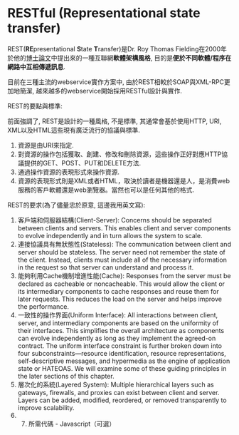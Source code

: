 # RESTful \(Representational state transfer\)

REST\(**RE**presentational **S**tate **T**ransfer\)是Dr. Roy Thomas Fielding在2000年於他的[博士論文](https://www.ics.uci.edu/~fielding/pubs/dissertation/top.htm)中提出來的一種互聯網**軟體架構風格**, 目的是**便於不同軟體/程序在網路中互相傳遞訊息**.

目前在三種主流的webservice實作方案中, 由於REST相較於SOAP與XML-RPC更加地簡潔, 越來越多的webservice開始採用RESTful設計與實作.

REST的要點與標準:

前面強調了, REST是設計的一種風格, 不是標準, 其通常會基於使用HTTP, URI, XML以及HTML這些現有廣泛流行的協議與標準.

1. 資源是由URI來指定.
2. 對資源的操作包括獲取、創建、修改和刪除資源，這些操作正好對應HTTP協議提供的GET、POST、PUT和DELETE方法.
3. 通過操作資源的表現形式來操作資源.
4. 資源的表現形式則是XML或者HTML，取決於讀者是機器還是人，是消費web服務的客戶軟體還是web瀏覽器。當然也可以是任何其他的格式.

REST的要求\(為了儘量忠於原意, 這邊我用英文寫\):

1. 客戶端和伺服器結構\(Client-Server\): Concerns should be separated between clients and servers. This enables client and server components to evolve independently and in turn allows the system to scale.
2. 連接協議具有無狀態性\(Stateless\): The communication between client and server should be stateless. The server need not remember the state of the client. Instead, clients must include all of the necessary information in the request so that server can understand and process it.
3. 能夠利用Cache機制增進性能\(Cache\): Responses from the server must be declared as cacheable or noncacheable. This would allow the client or its intermediary components to cache responses and reuse them for later requests. This reduces the load on the server and helps improve the performance.
4. 一致性的操作界面\(Uniform Interface\): All interactions between client, server, and intermediary components are based on the uniformity of their interfaces. This simplifies the overall architecture as components can evolve independently as long as they implement the agreed-on contract. The uniform interface constraint is further broken down into four subconstraints—resource identification, resource representations, self-descriptive messages, and hypermedia as the engine of application state or HATEOAS. We will examine some of these guiding principles in the later sections of this chapter.
5. 層次化的系統\(Layered System\): Multiple hierarchical layers such as gateways, firewalls, and proxies can exist between client and server. Layers can be added, modified, reordered, or removed transparently to improve scalability.
6. 7. 所需代碼 - Javascript（可選）



